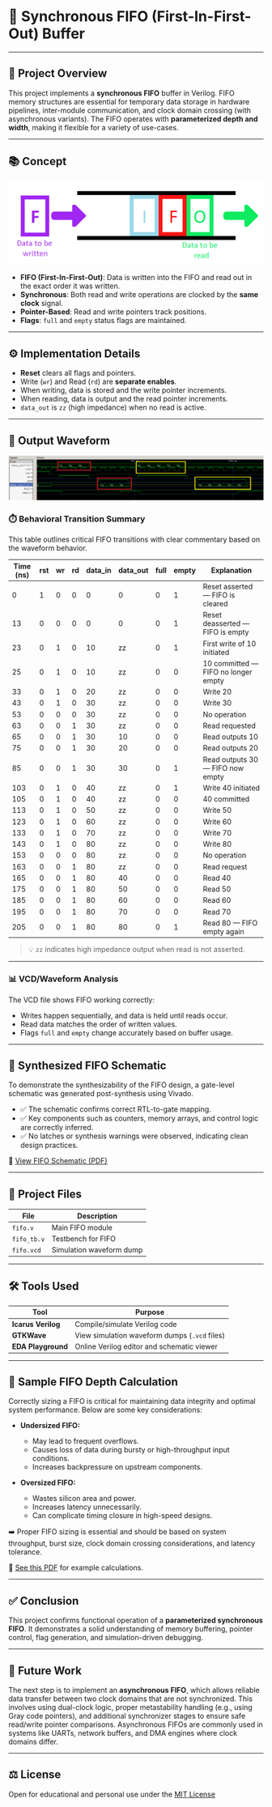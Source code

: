 # 🧠 Synchronous FIFO (First-In-First-Out) Buffer

---

## 📘 Project Overview

This project implements a **synchronous FIFO** buffer in Verilog. FIFO memory structures are essential for temporary data storage in hardware pipelines, inter-module communication, and clock domain crossing (with asynchronous variants). The FIFO operates with **parameterized depth and width**, making it flexible for a variety of use-cases.

---

## 📚 Concept
![FIFO Concept](https://github.com/VLSI-Shubh/FIFO/blob/b34a639a8585a52b40fa94ca9ac9d35157e2afeb/fifo.png)
* **FIFO (First-In-First-Out)**: Data is written into the FIFO and read out in the exact order it was written.  
* **Synchronous**: Both read and write operations are clocked by the **same clock** signal.  
* **Pointer-Based**: Read and write pointers track positions.  
* **Flags**: `full` and `empty` status flags are maintained.

---

## ⚙️ Implementation Details

* **Reset** clears all flags and pointers.  
* Write (`wr`) and Read (`rd`) are **separate enables**.  
* When writing, data is stored and the write pointer increments.  
* When reading, data is output and the read pointer increments.  
* `data_out` is `zz` (high impedance) when no read is active.

---

## 🧪 Output Waveform
![FIFO Waveform](https://github.com/VLSI-Shubh/FIFO/blob/7f2c4ad7a8a67c25752c1d7e665ec7a0118ec4bf/Sync_fifo_output.png)
### ⏱️ Behavioral Transition Summary 

This table outlines critical FIFO transitions with clear commentary based on the waveform behavior.

| Time (ns) | rst | wr | rd | data_in | data_out | full | empty | Explanation                         |
| --------- | --- | -- | -- | ------- | -------- | ---- | ----- | --------------------------------- |
| 0         | 1   | 0  | 0  | 0       | 0        | 0    | 1     | Reset asserted — FIFO is cleared  |
| 13        | 0   | 0  | 0  | 0       | 0        | 0    | 1     | Reset deasserted — FIFO is empty  |
| 23        | 0   | 1  | 0  | 10      | zz       | 0    | 1     | First write of 10 initiated       |
| 25        | 0   | 1  | 0  | 10      | zz       | 0    | 0     | 10 committed — FIFO no longer empty |
| 33        | 0   | 1  | 0  | 20      | zz       | 0    | 0     | Write 20                         |
| 43        | 0   | 1  | 0  | 30      | zz       | 0    | 0     | Write 30                         |
| 53        | 0   | 0  | 0  | 30      | zz       | 0    | 0     | No operation                     |
| 63        | 0   | 0  | 1  | 30      | zz       | 0    | 0     | Read requested                   |
| 65        | 0   | 0  | 1  | 30      | 10       | 0    | 0     | Read outputs 10                  |
| 75        | 0   | 0  | 1  | 30      | 20       | 0    | 0     | Read outputs 20                  |
| 85        | 0   | 0  | 1  | 30      | 30       | 0    | 1     | Read outputs 30 — FIFO now empty |
| 103       | 0   | 1  | 0  | 40      | zz       | 0    | 1     | Write 40 initiated              |
| 105       | 0   | 1  | 0  | 40      | zz       | 0    | 0     | 40 committed                    |
| 113       | 0   | 1  | 0  | 50      | zz       | 0    | 0     | Write 50                       |
| 123       | 0   | 1  | 0  | 60      | zz       | 0    | 0     | Write 60                       |
| 133       | 0   | 1  | 0  | 70      | zz       | 0    | 0     | Write 70                       |
| 143       | 0   | 1  | 0  | 80      | zz       | 0    | 0     | Write 80                       |
| 153       | 0   | 0  | 0  | 80      | zz       | 0    | 0     | No operation                   |
| 163       | 0   | 0  | 1  | 80      | zz       | 0    | 0     | Read request                  |
| 165       | 0   | 0  | 1  | 80      | 40       | 0    | 0     | Read 40                       |
| 175       | 0   | 0  | 1  | 80      | 50       | 0    | 0     | Read 50                       |
| 185       | 0   | 0  | 1  | 80      | 60       | 0    | 0     | Read 60                       |
| 195       | 0   | 0  | 1  | 80      | 70       | 0    | 0     | Read 70                       |
| 205       | 0   | 0  | 1  | 80      | 80       | 0    | 1     | Read 80 — FIFO empty again    |

> 💡 `zz` indicates high impedance output when read is not asserted.

---

### 📊 VCD/Waveform Analysis

The VCD file shows FIFO working correctly:

* Writes happen sequentially, and data is held until reads occur.  
* Read data matches the order of written values.  
* Flags `full` and `empty` change accurately based on buffer usage.

---
## 🧩 Synthesized FIFO Schematic

To demonstrate the synthesizability of the FIFO design, a gate-level schematic was generated post-synthesis using Vivado.

- ✅ The schematic confirms correct RTL-to-gate mapping.
- ✅ Key components such as counters, memory arrays, and control logic are correctly inferred.
- ✅ No latches or synthesis warnings were observed, indicating clean design practices.

📎 [View FIFO Schematic (PDF)](https://github.com/VLSI-Shubh/FIFO/blob/162de24e734fb30b577bfffb2f43e761cb7ec0d7/schematic_FIFO.pdf)

---
## 📁 Project Files

| File        | Description              |
| ----------- | ------------------------ |
| `fifo.v`    | Main FIFO module         |
| `fifo_tb.v` | Testbench for FIFO       |
| `fifo.vcd`  | Simulation waveform dump |

---

## 🛠️ Tools Used

| Tool               | Purpose                                           |
|--------------------|---------------------------------------------------|
| **Icarus Verilog** | Compile/simulate Verilog code                    |
| **GTKWave**        | View simulation waveform dumps (`.vcd` files)    |
| **EDA Playground** | Online Verilog editor and schematic viewer       |

---

## 📐 Sample FIFO Depth Calculation

Correctly sizing a FIFO is critical for maintaining data integrity and optimal system performance. Below are some key considerations:

- **Undersized FIFO:**
  - May lead to frequent overflows.
  - Causes loss of data during bursty or high-throughput input conditions.
  - Increases backpressure on upstream components.

- **Oversized FIFO:**
  - Wastes silicon area and power.
  - Increases latency unnecessarily.
  - Can complicate timing closure in high-speed designs.

➡️ Proper FIFO sizing is essential and should be based on system throughput, burst size, clock domain crossing considerations, and latency tolerance.

📎 [See this PDF](https://github.com/VLSI-Shubh/FIFO/blob/45c73236de36b09360d909a3c76a3f9d2e6ef76d/Sample%20FIFO%20Depth%20calculations.pdf) for example calculations.


---

## ✅ Conclusion

This project confirms functional operation of a **parameterized synchronous FIFO**. It demonstrates a solid understanding of memory buffering, pointer control, flag generation, and simulation-driven debugging.

---

## 🚀 Future Work

The next step is to implement an **asynchronous FIFO**, which allows reliable data transfer between two clock domains that are not synchronized. This involves using dual-clock logic, proper metastability handling (e.g., using Gray code pointers), and additional synchronizer stages to ensure safe read/write pointer comparisons. Asynchronous FIFOs are commonly used in systems like UARTs, network buffers, and DMA engines where clock domains differ.

---

## ⚖️ License

Open for educational and personal use under the [MIT License](https://github.com/VLSI-Shubh/FIFO/blob/000acc181063239838545712b3d4923562977808/License.txt)



